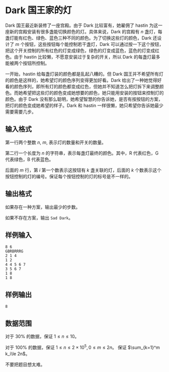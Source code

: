 # Dark 国王家的灯

Dark 国王最近新装修了一座宫殿。由于 Dark 比较富有，她雇佣了 hastin 为这一座新的宫殿安装有很多盏能切换颜色的灯。具体来说，Dark 的宫殿有 $n$ 盏灯，每盏灯能有红色、绿色、蓝色三种不同的颜色。为了切换这些灯的颜色，Dark 还设计了 $m$ 个按钮，这些按钮每个能控制若干盏灯，Dark 可以通过按一下这个按钮，把这个开关控制的所有红色的灯变成绿色，绿色的灯变成蓝色，蓝色的灯变成红色。由于 hastin 比较懒，不愿意安装过于复杂的开关，所以 Dark 的每盏灯最多能被两个按钮所控制。

一开始，hastin 给每盏灯装的颜色都是乱起八糟的。但 Dark 国王并不希望所有灯的颜色是这样的，她希望灯的颜色序列变得更加好看。Dark 给出了一种她觉得好看的颜色序列，即所有灯的颜色都变成红色，但她并不知道怎么把灯拆下来调整颜色。而她希望把这些灯的颜色变成她想要的颜色，她只能用安装的按钮来控制灯的颜色。由于 Dark 没有那么聪明，她希望智慧的你告诉她，是否有按按钮的方案，把灯的颜色变成她希望的样子。Dark 和 hastin 一样很懒，她只希望你告诉她最少需要需要几步。

## 输入格式

第一行两个整数 $n$, $m$, 表示灯的数量和开关的数量。

第二行一个长度为 $n$ 的字符串，表示每盏灯最终的颜色。其中，R 代表红色，G 代表绿色，B 代表蓝色。

后面的 $m$ 行，第 $i$ 第一个数表示这按钮有 $k$ 盏关联的灯，后面的 $k$ 个数表示这个按钮控制的灯的编号。保证每个按钮控制的灯的标号是不一样的。

## 输出格式

如果存在一种方案，输出最少的步数。

如果不存在方案，输出 `Sad Dark`。

## 样例输入
```plaintext
8 6
GBRBRRRG
2 1 4
1 2
4 4 5 6 7
3 5 6 7
1 8
1 8
```

## 样例输出
```plaintext
8
```

## 数据范围

对于 $30\%$ 的数据，保证 $1\le n\le 10$。

对于 $100\%$ 的数据，保证 $1\le n\le 2\times 10^5, 0\le m\le 2n$。 保证 $\sum_{k=1}^m k_i\le 2n$。

不要把题目想太难。
